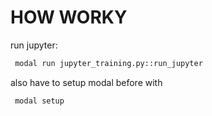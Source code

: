 # HOW WORKY

run jupyter:
 ```bash
  modal run jupyter_training.py::run_jupyter
 ```

also have to setup modal before with
```bash
 modal setup
```

